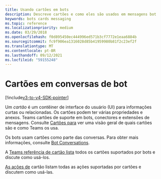 ```yaml
---
title: Usando cartões em bots
description: Descreve cartões e como eles são usados em mensagens bot
keywords: bots cards messaging
ms.topic: reference
ms.localizationpriority: medium
ms.date: 03/29/2018
ms.openlocfilehash: f0d895450ec444996ed571b3cf7772e1eaa6884b
ms.sourcegitcommit: fc9f906ea1316028d85b41959980b81f2c23ef2f
ms.translationtype: MT
ms.contentlocale: pt-BR
ms.lasthandoff: 09/12/2021
ms.locfileid: "59155248"
---
```

# <a name="cards-in-bot-conversations"></a>Cartões em conversas de bot

[!include[v3-to-v4-SDK-pointer](~/includes/v3-to-v4-pointer-bots.md)]

Um *cartão* é um contêiner de interface do usuário (UI) para informações curtas ou relacionadas. Os cartões podem ter várias propriedades e anexos. Teams cartões de suporte em bots, conectores e extensões de mensagens. Consulte [Cartões para](~/task-modules-and-cards/what-are-cards.md) ver uma visão geral de quais cartões são e como Teams os usa.

Os bots usam cartões como parte das conversas. Para obter mais informações, consulte [Bot Conversations](~/resources/bot-v3/bot-conversations/bots-conversations.md).

A [Teams referência de cartão lista](~/task-modules-and-cards/cards/cards-reference.md) todos os cartões suportados por bots e discute como usá-los.

[As ações de](~/task-modules-and-cards/cards/cards-actions.md) cartão listam todas as ações suportadas por cartões e discutem como usá-las.
